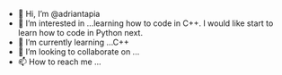 - 👋 Hi, I’m @adriantapia
- 👀 I’m interested in ...learning how to code in C++. I would like start to learn how to code in Python next. 
- 🌱 I’m currently learning ...C++
- 💞️ I’m looking to collaborate on ...
- 📫 How to reach me ...

<!---
adriantapia/adriantapia is a ✨ special ✨ repository because its `README.md` (this file) appears on your GitHub profile.
You can click the Preview link to take a look at your changes.
--->
